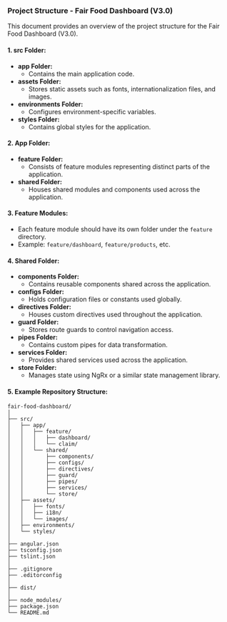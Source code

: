 ### Project Structure - Fair Food Dashboard (V3.0)

This document provides an overview of the project structure for the Fair Food Dashboard (V3.0).

#### 1. **src Folder:**
   - **app Folder:**
     - Contains the main application code.
   - **assets Folder:**
     - Stores static assets such as fonts, internationalization files, and images.
   - **environments Folder:**
     - Configures environment-specific variables.
   - **styles Folder:**
     - Contains global styles for the application.

#### 2. **App Folder:**
   - **feature Folder:**
     - Consists of feature modules representing distinct parts of the application.
   - **shared Folder:**
     - Houses shared modules and components used across the application.

#### 3. **Feature Modules:**
   - Each feature module should have its own folder under the `feature` directory.
   - Example: `feature/dashboard`, `feature/products`, etc.

#### 4. **Shared Folder:**
   - **components Folder:**
     - Contains reusable components shared across the application.
   - **configs Folder:**
     - Holds configuration files or constants used globally.
   - **directives Folder:**
     - Houses custom directives used throughout the application.
   - **guard Folder:**
     - Stores route guards to control navigation access.
   - **pipes Folder:**
     - Contains custom pipes for data transformation.
   - **services Folder:**
     - Provides shared services used across the application.
   - **store Folder:**
     - Manages state using NgRx or a similar state management library.

#### 5. **Example Repository Structure:**

```plaintext
fair-food-dashboard/
│
├── src/
│   ├── app/
│   │   ├── feature/
│   │   │   ├── dashboard/
│   │   │   └── claim/
│   │   └── shared/
│   │       ├── components/
│   │       ├── configs/
│   │       ├── directives/
│   │       ├── guard/
│   │       ├── pipes/
│   │       ├── services/
│   │       └── store/
│   ├── assets/
│   │   ├── fonts/
│   │   ├── i18n/
│   │   └── images/
│   ├── environments/
│   └── styles/
│
├── angular.json
├── tsconfig.json
├── tslint.json
│
├── .gitignore
├── .editorconfig
│
├── dist/
│
├── node_modules/
├── package.json
└── README.md
```
